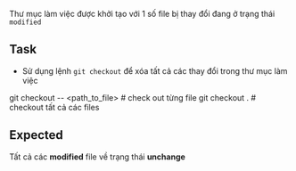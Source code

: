 Thư mục làm việc được khởi tạo với 1 số file bị thay đổi đang ở trạng thái `modified`

## Task
- Sử dụng lệnh `git checkout` để xóa tất cả các thay đổi trong thư mục làm việc

git checkout -- <path_to_file>  # check out từng file
git checkout .                  # checkout tất cả các files

## Expected
Tất cả các **modified** file về trạng thái **unchange**
